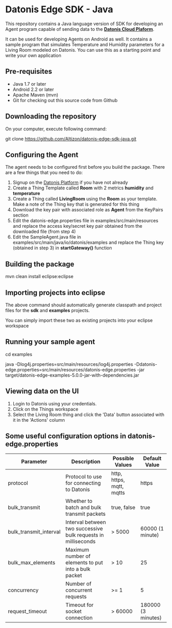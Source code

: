 # Datonis Edge SDK - Java
This repository contains a Java language version of SDK for developing an Agent program capable of sending data to the [**Datonis Cloud Plaform**](https://www.datonis.io).

It can be used for developing Agents on Android as well. It contains a sample program that simulates Temperature and Humidity parameters for a Living Room modeled on Datonis. You can use this as a starting point and write your own application

## Pre-requisites
* Java 1.7 or later
* Android 2.2 or later
* Apache Maven (mvn)
* Git for checking out this source code from Github

## Downloading the repository

On your computer, execute following command:

git clone https://github.com/Altizon/datonis-edge-sdk-java.git

## Configuring the Agent

The agent needs to be configured first before you build the package. There are a few things that you need to do:

1. Signup on the [Datonis Platform](https://www.datonis.io) if you have not already
2. Create a Thing Template called **Room** with 2 metrics **humidity** and **temperature**
3. Create a Thing called **LivingRoom** using the **Room** as your template. Make a note of the Thing key that is generated for this thing
4. Download the key pair with associated role as **Agent** from the KeyPairs section
5. Edit the datonis-edge.properties file in examples/src/main/resources and replace the access key/secret key pair obtained from the downloaded file (from step 4)
6. Edit the SampleAgent.java file in examples/src/main/java/io/datonis/examples and replace the Thing key (obtained in step 3) in **startGateway()** function

## Building the package

mvn clean install eclipse:eclipse

## Importing projects into eclipse

The above command should automatically generate classpath and project files for the **sdk** and **examples** projects.

You can simply import these two as existing projects into your eclipse workspace

## Running your sample agent

cd examples

java -Dlog4j.properties=src/main/resources/log4j.properties -Ddatonis-edge.properties=src/main/resources/datonis-edge.properties -jar target/datonis-edge-examples-5.0.0-jar-with-dependencies.jar

## Viewing data on the UI

1. Login to Datonis using your credentials.
2. Click on the Things workspace
3. Select the Living Room thing and click the 'Data' button associated with it in the 'Actions' column

## Some useful configuration options in datonis-edge.properties

| Parameter   | Description | Possible Values  | Default Value  |
|---|---|---|---|
| protocol  | Protocol to use for connecting to Datonis  | http, https, mqtt, mqtts  | https  |
| bulk_transmit | Whether to batch and bulk transmit packets | true, false  | true  |
| bulk_transmit_interval  | Interval between two successive bulk requests in milliseconds | > 5000  | 60000 (1 minute)  |
| bulk_max_elements  | Maximum number of elements to put into a bulk packet | > 10  | 25 |
| concurrency  | Number of concurrent requests | >= 1  | 5 |
| request_timeout  | Timeout for socket connection | > 60000  | 180000 (3 minutes) |

